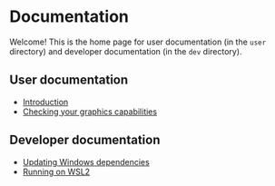# Documentation

Welcome! This is the home page for user documentation (in the `user` directory) and developer documentation (in the `dev` directory).


## User documentation

-   [Introduction](user/intro.md)
-   [Checking your graphics capabilities](user/checking_capabilities.md)


## Developer documentation

-   [Updating Windows dependencies](dev/updating_win_deps.md)
-   [Running on WSL2](dev/running_on_wsl2.md)
